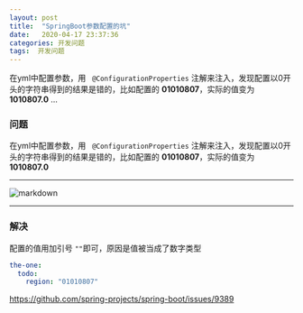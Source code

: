 ```yaml
---
layout: post
title:  "SpringBoot参数配置的坑"
date:   2020-04-17 23:37:36
categories: 开发问题
tags:  开发问题
---
```


在yml中配置参数，用 ` @ConfigurationProperties` 注解来注入，发现配置以0开头的字符串得到的结果是错的，比如配置的
**01010807**，实际的值变为 **1010807.0** ...

<!-- more -->

### 问题

在yml中配置参数，用 ` @ConfigurationProperties` 注解来注入，发现配置以0开头的字符串得到的结果是错的，比如配置的
**01010807**，实际的值变为 **1010807.0** 





---
![markdown](https://ddmcc-1255635056.file.myqcloud.com/abeef1ec-0534-44f0-bdf1-1dfedf42c081.png)

---

### 解决

配置的值用加引号 `""`即可，原因是值被当成了数字类型

```yml
the-one:
  todo:
    region: "01010807"
```


<https://github.com/spring-projects/spring-boot/issues/9389>
